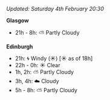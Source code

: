 *Updated: Saturday 4th February 20:30*

**Glasgow**

* 21h - 8h: :partly_sunny: Partly Cloudy

**Edinburgh**

* 21h: :cyclone: Windy (:sunny:) [:sunny: as of 18h]
* 22h - 0h: :sunny: Clear
* 1h, 2h: :partly_sunny: Partly Cloudy
* 3h, 4h: :cloud: Cloudy
* 5h - 8h: :partly_sunny: Partly Cloudy
